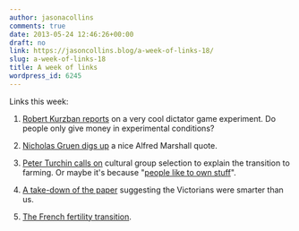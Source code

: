 ```yaml
---
author: jasonacollins
comments: true
date: 2013-05-24 12:46:26+00:00
draft: no
link: https://jasoncollins.blog/a-week-of-links-18/
slug: a-week-of-links-18
title: A week of links
wordpress_id: 6245
---
```


Links this week:



	
  1. [Robert Kurzban reports](http://www.epjournal.net/blog/2013/05/are-all-dictator-game-results-artifacts/) on a very cool dictator game experiment. Do people only give money in experimental conditions?

	
  2. [Nicholas Gruen digs up](http://clubtroppo.com.au/2013/05/20/the-politics-of-envy-or-something-more-worthy/) a nice Alfred Marshall quote.

	
  3. [Peter Turchin calls on](http://socialevolutionforum.com/2013/05/20/why-become-a-farmer/) cultural group selection to explain the transition to farming. Or maybe it's because "[people like to own stuff](http://www.npr.org/blogs/thesalt/2013/05/13/183710778/why-humans-took-up-farming-they-like-to-own-stuff)".

	
  4. [A take-down of the paper](http://slatestarcodex.com/2013/05/22/the-wisdom-of-the-ancients/) suggesting the Victorians were smarter than us.

	
  5. [The French fertility transition](http://www.overcomingbias.com/2013/05/french-fertility-fall.html).


